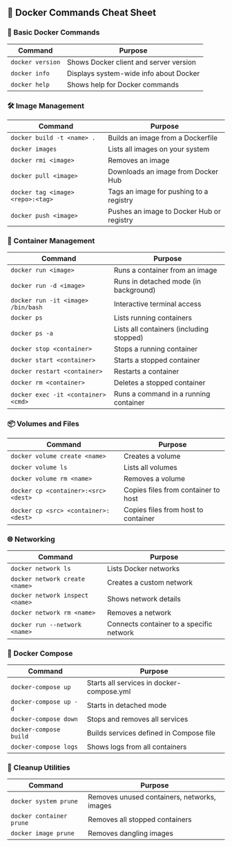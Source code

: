 ## 🚀 Docker Commands Cheat Sheet
### 🔧 Basic Docker Commands
| Command                   | Purpose                                      |
|---------------------------|----------------------------------------------|
| `docker version`          | Shows Docker client and server version       |
| `docker info`             | Displays system-wide info about Docker       |
| `docker help`             | Shows help for Docker commands               |


### 🛠️ Image Management
| Command                                       | Purpose                                       |
|-----------------------------------------------|-----------------------------------------------|
| `docker build -t <name> .`                    | Builds an image from a Dockerfile             |
| `docker images`                               | Lists all images on your system               |
| `docker rmi <image>`                          | Removes an image                              |
| `docker pull <image>`                         | Downloads an image from Docker Hub            |
| `docker tag <image> <repo>:<tag>`             | Tags an image for pushing to a registry       |
| `docker push <image>`                         | Pushes an image to Docker Hub or registry     |


### 🚀 Container Management
| Command                                            | Purpose                                        |
|----------------------------------------------------|------------------------------------------------|
| `docker run <image>`                               | Runs a container from an image                |
| `docker run -d <image>`                            | Runs in detached mode (in background)         |
| `docker run -it <image> /bin/bash`                 | Interactive terminal access                   |
| `docker ps`                                        | Lists running containers                      |
| `docker ps -a`                                     | Lists all containers (including stopped)      |
| `docker stop <container>`                          | Stops a running container                     |
| `docker start <container>`                         | Starts a stopped container                    |
| `docker restart <container>`                       | Restarts a container                          |
| `docker rm <container>`                            | Deletes a stopped container                   |
| `docker exec -it <container> <cmd>`                | Runs a command in a running container         |

### 📦 Volumes and Files
| Command                                               | Purpose                                           |
|-------------------------------------------------------|---------------------------------------------------|
| `docker volume create <name>`                         | Creates a volume                                  |
| `docker volume ls`                                    | Lists all volumes                                 |
| `docker volume rm <name>`                             | Removes a volume                                  |
| `docker cp <container>:<src> <dest>`                  | Copies files from container to host               |
| `docker cp <src> <container>:<dest>`                  | Copies files from host to container               |


### 🌐 Networking
| Command                                 | Purpose                                        |
|-----------------------------------------|------------------------------------------------|
| `docker network ls`                     | Lists Docker networks                          |
| `docker network create <name>`          | Creates a custom network                       |
| `docker network inspect <name>`         | Shows network details                          |
| `docker network rm <name>`              | Removes a network                              |
| `docker run --network <name>`           | Connects container to a specific network       |


### 📖 Docker Compose
| Command                        | Purpose                                      |
|--------------------------------|----------------------------------------------|
| `docker-compose up`           | Starts all services in docker-compose.yml    |
| `docker-compose up -d`        | Starts in detached mode                      |
| `docker-compose down`         | Stops and removes all services               |
| `docker-compose build`        | Builds services defined in Compose file      |
| `docker-compose logs`         | Shows logs from all containers               |

### 🧹 Cleanup Utilities
| Command                        | Purpose                                      |
|--------------------------------|----------------------------------------------|
| `docker system prune`          | Removes unused containers, networks, images  |
| `docker container prune`       | Removes all stopped containers               |
| `docker image prune`           | Removes dangling images                      |
